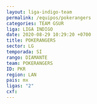 ```yaml
---
layout: liga-indigo-team
permalink: /equipos/pokerangers
categories: TEAM GSUR
liga: LIGA INDIGO
date: 2020-08-29 10:29:20 +0700
title: POKERANGERS
sector: LG
temporada: SI
rango: DIAMANTE
team: POKERANGERS
ID: PKR
region: LAN
pais: mx
ligas: "2"
cxf: 
---
```

